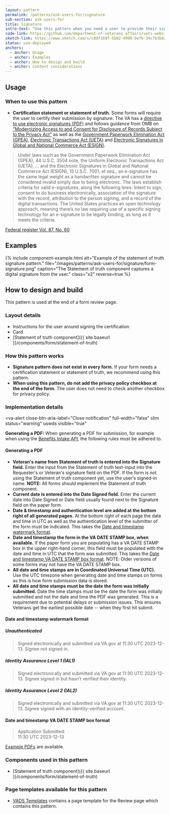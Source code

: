 ```yaml
---
layout: pattern
permalink: /patterns/ask-users-for/signature
sub-section: ask-users-for
title: Signature
intro-text: "Use this pattern when you need a user to provide their signature as a statement of truth."
code-link: https://github.com/department-of-veterans-affairs/vets-website/blob/main/src/platform/forms-system/src/js/components/FormSignature.jsx
sketch-link: https://www.sketch.com/s/c8df169f-5b02-4999-befb-34c7b3b62ba9/p/97D32F6F-65D9-4A85-8828-13501931A7EE/canvas
status: use-deployed
anchors:
  - anchor: Usage
  - anchor: Examples
  - anchor: How to design and build
  - anchor: Content considerations
---
```


## Usage

### When to use this pattern

* **Certification statement or statement of truth.** Some forms will require the user to certify their submission by signature. The VA has a [directive to use electronic signatures (PDF)](https://www.va.gov/vapubs/viewPublication.asp?Pub_ID=823&FType=2) and follows guidance from OMB on ["Modernizing Access to and Consent for Disclosure of Records Subject to the Privacy Act"](https://www.osec.doc.gov/opog/Privacy/memorandums/OMB_M-21-04.pdf) as well as the [Government Paperwork Elimination Act (GPEA)](https://www.cio.gov/handbook/it-laws/gpea/), [Electronic Transactions Act (UETA)](https://www.uniformlaws.org/committees/community-home?CommunityKey=2c04b76c-2b7d-4399-977e-d5876ba7e034) and [Electronic Signatures in Global and National Commerce Act (ESIGN)](https://www.govinfo.gov/content/pkg/PLAW-106publ229/pdf/PLAW-106publ229.pdf).

> Under laws such as the Government Paperwork Elimination Act (GPEA), 44 U.S.C. 3504 note, the Uniform Electronic Transactions Act (UETA), ... and the Electronic Signatures in Global and National Commerce Act (ESIGN), 15 U.S.C. 7001, et seq., an e-signature has the same legal weight as a handwritten signature and cannot be considered invalid simply due to being electronic. The laws establish criteria for valid e-signatures, along the following lines: Intent to sign, consent to do business electronically, association of the signature with the record, attribution to the person signing, and a record of the digital transactions. The United States practices an open technology approach, meaning there’s no law requiring use of a specific signing technology for an e-signature to be legally binding, as long as it meets the criteria. 

[Federal register Vol. 87, No. 60](https://www.govinfo.gov/content/pkg/FR-2022-03-29/pdf/2022-06548.pdf)

## Examples

{% include component-example.html alt="Example of the statement of truth signature pattern." file="/images/patterns/ask-users-for/signature/form-signature.png" caption="The Statement of truth component captures a digital signature from the user." class="x2" reverse=true %}

## How to design and build 

This pattern is used at the end of a form review page.

### Layout details

* Instructions for the user around signing the certification
* Card
* [Statement of truth component]({{ site.baseurl }}/components/form/statement-of-truth)

### How this pattern works

- **Signature pattern does not exist in every form.** If your form needs a certification statement or statement of truth, we recommend using this pattern. 
- **When using this pattern, do not add the privacy policy checkbox at the end of the form.** The user does not need to check another checkbox for  privacy policy. 

### Implementation details

<va-alert
  close-btn-aria-label="Close notification"
  full-width="false"
  slim
  status="warning"
  uswds
  visible="true"
>
  <p class="vads-u-margin-y--0">
    <strong>Generating a PDF:</strong> When generating a PDF for submission, for example when using the <a href="https://developer.va.gov/explore/api/benefits-intake">Benefits Intake API</a>, the following rules must be adhered to.
  </p>
</va-alert>

#### Generating a PDF

* **Veteran's name from Statement of truth is entered into the Signature field.** Enter the input from the Statement of truth text-input into the Requester's or Veteran's signature field on the PDF. If the form is not using the Statement of truth component yet, use the user's signed-in name. **NOTE:** All forms should implement the Statement of truth component.
* **Current date is entered into the Date Signed field.** Enter the current date into Date Signed or Date field usually found next to the Signature field on the paper form.
* **Date &amp; timestamp and authentication level are added at the bottom right of all generated pages.** At the bottom right of each page the date and time in UTC as well as the authentication level of the submitter of the form must be indicated. This takes the [Date and timestamp watermark format](#date-and-timestamp-watermark-format).
* **Date and timestamp the form in the VA DATE STAMP box, when available.** If the paper form you are populating has a VA DATE STAMP box in the upper right-hand corner, this field must be populated with the date and time in UTC that the form was submitted. This takes the [Date and timestamp VA DATE STAMP box format](#date-and-timestamp-va-date-stamp-box-format). NOTE: Older versions of some forms may not have the VA DATE STAMP box.
* **All date and time stamps are in Coordinated Universal Time (UTC).** Use the UTC timezone when generating date and time stamps on forms as this is how form submission data is stored.
* **All date and time stamps must be the date the form was initially submitted.** Date the time stamps must be the date the form was initially submitted and not the date and time the PDF was generated. This is a requirement due to potential delays or submission issues. This ensures Veterans get the earliest possible date -- when they first hit submit.

#### Date and timestamp watermark format

##### Unauthenticated

> Signed electronically and submitted via VA.gov at 11:30 UTC 2023-12-13. Signee not signed in.

##### Identity Assurance Level 1 (IAL1)

> Signed electronically and submitted via VA.gov at 11:30 UTC 2023-12-13. Signee signed in but hasn’t verified their identity.

##### Identity Assurance Level 2 (IAL2)

> Signed electronically and submitted via VA.gov at 11:30 UTC 2023-12-13. Signee signed with an identity-verified account.

#### Date and timestamp VA DATE STAMP box format

> Application Submitted:<br />
> 11:30 UTC 2023-12-13

[Example PDFs](https://www.figma.com/file/Mcspa23rssXdDqwoWumuEV/Date-Authenticated-PDF-Stamp?type=design&node-id=1-25&mode=design&t=1tySoIe8RW7XGFMu-0) are available.

### Components used in this pattern

* [Statement of truth component]({{ site.baseurl }}/components/form/statement-of-truth)

### Page templates available for this pattern

* [VADS Templates](https://www.figma.com/file/4A3O3mVx4xDAKfHE7fPF1U/VADS-Templates---SANDBOX-USE-WITH-CAUTION?type=design&node-id=112%3A11074&mode=design&t=jGEZxdu9cs3idXUa-1) contains a page template for the Review page which contains this pattern.
